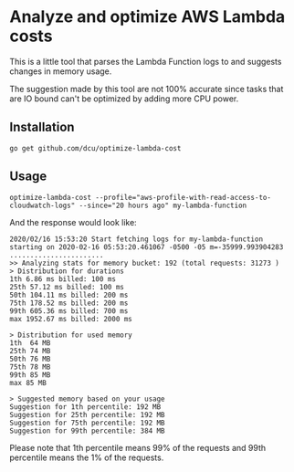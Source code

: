 # Analyze and optimize AWS Lambda costs

This is a little tool that parses the Lambda Function logs to and
suggests changes in memory usage.

The suggestion made by this tool are not 100% accurate since tasks that
are IO bound can't be optimized by adding more CPU power.

## Installation

```
go get github.com/dcu/optimize-lambda-cost
```

## Usage

```
optimize-lambda-cost --profile="aws-profile-with-read-access-to-cloudwatch-logs" --since="20 hours ago" my-lambda-function
```

And the response would look like:

```
2020/02/16 15:53:20 Start fetching logs for my-lambda-function starting on 2020-02-16 05:53:20.461067 -0500 -05 m=-35999.993904283
.......................
>> Analyzing stats for memory bucket: 192 (total requests: 31273 )
> Distribution for durations
1th 6.86 ms billed: 100 ms
25th 57.12 ms billed: 100 ms
50th 104.11 ms billed: 200 ms
75th 178.52 ms billed: 200 ms
99th 605.36 ms billed: 700 ms
max 1952.67 ms billed: 2000 ms

> Distribution for used memory
1th  64 MB
25th 74 MB
50th 76 MB
75th 78 MB
99th 85 MB
max 85 MB

> Suggested memory based on your usage
Suggestion for 1th percentile: 192 MB
Suggestion for 25th percentile: 192 MB
Suggestion for 75th percentile: 192 MB
Suggestion for 99th percentile: 384 MB
```

Please note that 1th percentile means 99% of the requests and 99th
percentile means the 1% of the requests.

